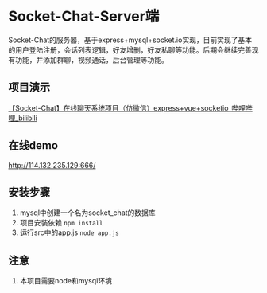 # Socket-Chat-Server端

Socket-Chat的服务器，基于express+mysql+socket.io实现，目前实现了基本的用户登陆注册，会话列表逻辑，好友增删，好友私聊等功能。后期会继续完善现有功能，并添加群聊，视频通话，后台管理等功能。

## 项目演示

[【Socket-Chat】在线聊天系统项目（仿微信）express+vue+socketio_哔哩哔哩_bilibili](https://www.bilibili.com/video/BV1iY4y1s7pD)

## 在线demo

http://114.132.235.129:666/

## 安装步骤

1. mysql中创建一个名为socket_chat的数据库
2. 项目安装依赖 `npm install`
3. 运行src中的app.js `node app.js`

## 注意

1. 本项目需要node和mysql环境